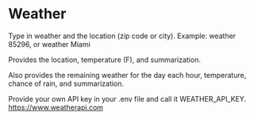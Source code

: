 # Weather

Type in weather and the location (zip code or city). Example: weather 85296, or weather Miami

Provides the location, temperature (F), and summarization.

Also provides the remaining weather for the day each hour, temperature, chance of rain, and summarization.

Provide your own API key in your .env file and call it WEATHER_API_KEY. https://www.weatherapi.com
